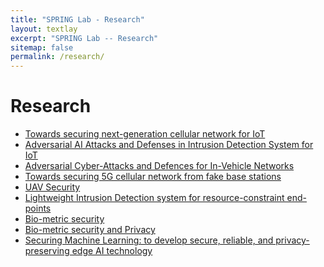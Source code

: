 ```yaml
---
title: "SPRING Lab - Research"
layout: textlay
excerpt: "SPRING Lab -- Research"
sitemap: false
permalink: /research/
---
```


# Research
<ul>
    <li><a href="5GP">Towards securing next-generation cellular network for IoT</a></li>
    <li><a href="IoT">Adversarial AI Attacks and Defenses in Intrusion Detection System for IoT</a></li>
    <li><a href="in-vehicular_security">Adversarial Cyber-Attacks and Defences for In-Vehicle Networks</a></li>
    <li><a href="5GN">Towards securing 5G cellular network from fake base stations</a></li>
    <li><a href="drone">UAV Security</a></li>
    <li><a href="lightIDS">Lightweight Intrusion Detection system for resource-constraint end-points</a></li>
    <li><a href="biometric_security">Bio-metric security</a></li>
    <li><a href="biometric_SP">Bio-metric security and Privacy</a></li>
    <li><a href="securing_ML">Securing Machine Learning: to develop secure, reliable, and privacy-preserving edge AI technology</a></li>
</ul>